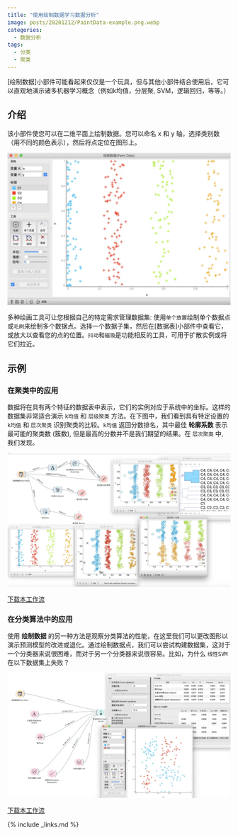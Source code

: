 ```yaml
---
title: "使用绘制数据学习数据分析"
image: posts/20201212/PaintData-example.png.webp
categories:
  - 数据分析
tags:
  - 分类
  - 聚类
---
```


[绘制数据]小部件可能看起来仅仅是一个玩具，但与其他小部件结合使用后，它可以直观地演示诸多机器学习概念（例如k均值，分层聚, SVM，逻辑回归，等等。）






## 介绍
该小部件使您可以在二维平面上绘制数据。您可以命名 x 和 y 轴，选择类别数（用不同的颜色表示），然后将点定位在图形上。

![](/assets/images/posts/20201212/PaintData-Example.png.webp)

多种绘画工具可让您根据自己的特定需求管理数据集: 使用`单个放置`绘制单个数据点或`毛刷`来绘制多个数据点。选择一个数据子集，然后在[数据表]小部件中查看它，或放大以查看您的点的位置。`抖动`和`磁吸`是功能相反的工具，可用于扩散实例或将它们拉近。

## 示例
### 在聚类中的应用
数据将在具有两个特征的数据表中表示，它们的实例对应于系统中的坐标。这样的数据集非常适合演示 `k均值` 和 `层级聚类` 方法。在下图中，我们看到具有特定设置的 `k均值` 和 `层次聚类` 识别聚类的比较。`k均值` 返回分数排名，其中最佳 **轮廓系数** 表示最可能的聚类数 (簇数), 但是最高的分数并不是我们期望的结果。在 `层次聚类` 中, 我们发现。

![](/assets/images/posts/20201212/PaintData-clusters.png.webp)

[<i class="fas fa-cloud-download-alt"></i>下载本工作流](/assets/workflows/2020/paintdata-clusters.ows)


### 在分类算法中的应用
使用 **绘制数据** 的另一种方法是观察分类算法的性能，在这里我们可以更改图形以演示预测模型的改进或退化。通过绘制数据点，我们可以尝试构建数据集，这对于一个分类器来说很困难，而对于另一个分类器来说很容易。比如，为什么 `线性SVM` 在以下数据集上失败？

![](/assets/images/posts/20201212/PaintData-TestLearners.png.webp)

[<i class="fas fa-cloud-download-alt"></i>下载本工作流](/assets/workflows/2020/paintdata-classifiers.ows)


{% include _links.md %}

